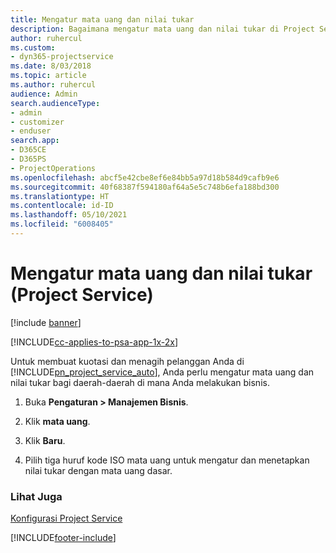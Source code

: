 ```yaml
---
title: Mengatur mata uang dan nilai tukar
description: Bagaimana mengatur mata uang dan nilai tukar di Project Service
author: ruhercul
ms.custom:
- dyn365-projectservice
ms.date: 8/03/2018
ms.topic: article
ms.author: ruhercul
audience: Admin
search.audienceType:
- admin
- customizer
- enduser
search.app:
- D365CE
- D365PS
- ProjectOperations
ms.openlocfilehash: abcf5e42cbe8ef6e84bb5a97d18b584d9cafb9e6
ms.sourcegitcommit: 40f68387f594180af64a5e5c748b6efa188bd300
ms.translationtype: HT
ms.contentlocale: id-ID
ms.lasthandoff: 05/10/2021
ms.locfileid: "6008405"
---
```

# <a name="set-up-currencies-and-exchange-rates-project-service"></a>Mengatur mata uang dan nilai tukar (Project Service)

[!include [banner](../includes/psa-now-project-operations.md)]

[!INCLUDE[cc-applies-to-psa-app-1x-2x](../includes/cc-applies-to-psa-app-1x-2x.md)]

Untuk membuat kuotasi dan menagih pelanggan Anda di [!INCLUDE[pn_project_service_auto](../includes/pn-project-service-auto.md)], Anda perlu mengatur mata uang dan nilai tukar bagi daerah-daerah di mana Anda melakukan bisnis.  
  
1.  Buka **Pengaturan > Manajemen Bisnis**.  
  
2.  Klik **mata uang**.  
  
3.  Klik **Baru**.  
  
4.  Pilih tiga huruf kode ISO mata uang untuk mengatur dan menetapkan nilai tukar dengan mata uang dasar.  
  
### <a name="see-also"></a>Lihat Juga  
 [Konfigurasi Project Service](../psa/configure.md)


[!INCLUDE[footer-include](../includes/footer-banner.md)]